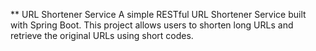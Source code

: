 ** URL Shortener Service
A simple RESTful URL Shortener Service built with Spring Boot.
This project allows users to shorten long URLs and retrieve the original URLs using short codes.
